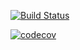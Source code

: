[![Build Status](https://app.travis-ci.com/dho4/cs107test.svg?branch=master)](https://app.travis-ci.com/dho4/cs107test)

[![codecov](https://codecov.io/gh/dho4/cs107test/branch/main/graph/badge.svg?token=25aef75a-6d7e-4d59-9178-726a2f43144c)](undefined)